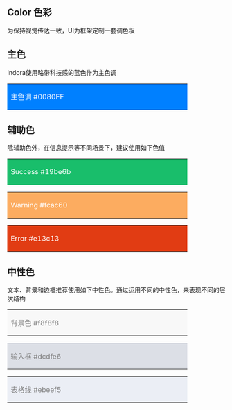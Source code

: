 ## Color 色彩

为保持视觉传达一致，UI为框架定制一套调色板

## 主色

Indora使用略带科技感的蓝色作为主色调
<table><tr><td bgcolor=#0080FF  width=400 height=60><font color=white> 主色调 #0080FF</font></td></tr></table>


## 辅助色

除辅助色外，在信息提示等不同场景下，建议使用如下色值

<table>
    <tr><td bgcolor=#19be6b width=400 height=60> 
        <font color=white>Success #19be6b</font>
    </td></tr>
</table>
<table><tr><td bgcolor=#fcac60 width=400 height=60><font color=white> Warning #fcac60</font></td></tr></table>
<table><tr><td bgcolor=#e13c13 width=400 height=60><font color=white> Error #e13c13</font></td></tr></table>

## 中性色

文本、背景和边框推荐使用如下中性色。通过运用不同的中性色，来表现不同的层次结构

<table><tr><td bgcolor=#f8f8f8 width=400 height=60><font color=gray> 背景色 #f8f8f8</font></td></tr></table>
<table><tr><td bgcolor=#dcdfe6 width=400 height=60><font color=gray> 输入框 #dcdfe6</font></td></tr></table>
<table><tr><td bgcolor=#ebeef5 width=400 height=60><font color=gray> 表格线 #ebeef5</font></td></tr></table>